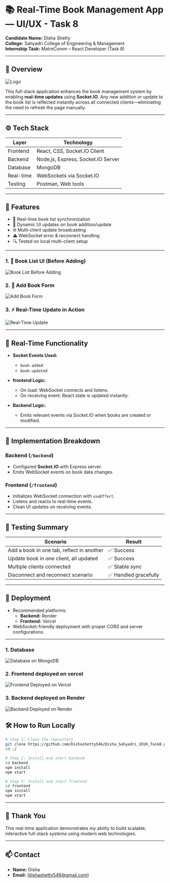 # 📚 Real-Time Book Management App — UI/UX - Task 8

**Candidate Name:** Disha Shetty  
**College:** Sahyadri College of Engineering & Management  
**Internship Task:** MatreComm – React Developer (Task 8)

---

## 📝 Overview

![Logo](./Screenshots/logo.png)

This full-stack application enhances the book management system by enabling **real-time updates** using **Socket.IO**. Any new addition or update to the book list is reflected instantly across all connected clients—eliminating the need to refresh the page manually.

---

## ⚙️ Tech Stack

| Layer     | Technology                         |
| --------- | ---------------------------------- |
| Frontend  | React, CSS, Socket.IO Client       |
| Backend   | Node.js, Express, Socket.IO Server |
| Database  | MongoDB                            |
| Real-time | WebSockets via Socket.IO           |
| Testing   | Postman, Web tools                 |

---

## 🚀 Features

- 🔄 Real-time book list synchronization
- 📘 Dynamic UI updates on book addition/update
- 🌐 Multi-client update broadcasting
- ⚠️ WebSocket error & reconnect handling
- 🔍 Tested on local multi-client setup

---

### 1. 📖 Book List UI (Before Adding)

![Book List Before Adding](./Screenshots/dashboard.PNG)

### 2. 📝 Add Book Form

![Add Book Form](./Screenshots/network.png)

### 3. ⚡ Real-Time Update in Action

![Real-Time Update](./Screenshots/savedData.png)

---

## 🔄 Real-Time Functionality

- **Socket Events Used:**

  - `book-added`
  - `book-updated`

- **frontend Logic:**

  - On load: WebSocket connects and listens.
  - On receiving event: React state is updated instantly.

- **Backend Logic:**
  - Emits relevant events via Socket.IO when books are created or modified.

---

## 🔧 Implementation Breakdown

### Backend (`/backend`)

- Configured **Socket.IO** with Express server.
- Emits WebSocket events on book data changes.

### Frontend (`/frontend`)

- Initializes WebSocket connection with `useEffect`.
- Listens and reacts to real-time events.
- Clean UI updates on receiving events.

---

## 🧪 Testing Summary

| Scenario                                  | Result                |
| ----------------------------------------- | --------------------- |
| Add a book in one tab, reflect in another | ✅ Success            |
| Update book in one client, all updated    | ✅ Success            |
| Multiple clients connected                | ✅ Stable sync        |
| Disconnect and reconnect scenario         | ✅ Handled gracefully |

---

## 🚀 Deployment

- Recommended platforms:
  - **Backend:** Render
  - **Frontend:** Vercel
- WebSocket-friendly deployment with proper CORS and server configurations.

---

### 1. Database

![Database on MongoDB](./Screenshots/databaseDeploy.png)

### 2. Frontend deployed on vercel

![Frontend Deployed on Vercel](./Screenshots/vercel.PNG)

### 3. Backend deployed on Render

![Backend Deployed on Render](./Screenshots/Render.PNG)

## 🛠 How to Run Locally

```bash
# Step 1: Clone the repository
git clone https://github.com/Dishashetty546/Disha_Sahyadri_UIUX_Task8.git
cd ./

# Step 2: Install and start backend
cd backend
npm install
npm start

# Step 3: Install and start frontend
cd frontend
npm install
npm start
```

---

## 🙏 Thank You

This real-time application demonstrates my ability to build scalable, interactive full-stack systems using modern web technologies.

---

## 📫 Contact

- **Name:** Disha
- **Email:** [dishashetty546@gmail.com]
